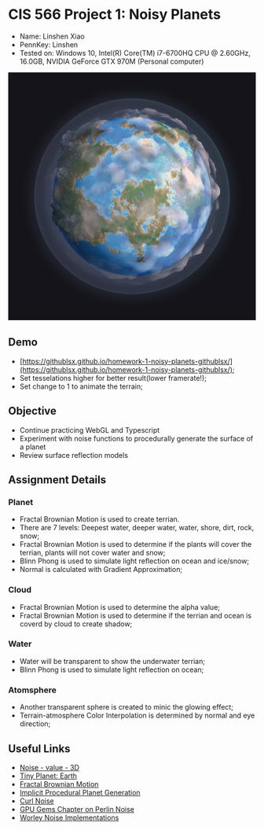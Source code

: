 # CIS 566 Project 1: Noisy Planets

* Name: Linshen Xiao
* PennKey: Linshen
* Tested on: Windows 10, Intel(R) Core(TM) i7-6700HQ CPU @ 2.60GHz, 16.0GB, NVIDIA GeForce GTX 970M (Personal computer)

![](img/earth.png)

## Demo

- [https://githublsx.github.io/homework-1-noisy-planets-githublsx/](https://githublsx.github.io/homework-1-noisy-planets-githublsx/);
- Set tesselations higher for better result(lower framerate!);
- Set change to 1 to animate the terrain;

## Objective
- Continue practicing WebGL and Typescript
- Experiment with noise functions to procedurally generate the surface of a planet
- Review surface reflection models

## Assignment Details

### Planet

- Fractal Brownian Motion is used to  create terrian.
- There are 7 levels: Deepest water, deeper water, water, shore, dirt, rock, snow;
- Fractal Brownian Motion is used to determine if the plants will cover the terrian, plants will not cover water and snow;
- Blinn Phong is used to simulate light reflection on ocean and ice/snow;
- Normal is calculated with Gradient Approximation;

### Cloud

- Fractal Brownian Motion is used to determine the alpha value;
- Fractal Brownian Motion is used to determine if the terrian and ocean is coverd by cloud to create shadow;

### Water

- Water will be transparent to show the underwater terrian;
- Blinn Phong is used to simulate light reflection on ocean;

### Atomsphere

- Another transparent sphere is created to minic the glowing effect;
- Terrain-atmosphere Color Interpolation is determined by normal and eye direction;

## Useful Links
- [Noise - value - 3D](https://www.shadertoy.com/view/4sfGzS)
- [Tiny Planet: Earth](https://www.shadertoy.com/view/lt3XDM)
- [Fractal Brownian Motion](https://thebookofshaders.com/13/)
- [Implicit Procedural Planet Generation](https://static1.squarespace.com/static/58a1bc3c3e00be6bfe6c228c/t/58a4d25146c3c4233fb15cc2/1487196929690/ImplicitProceduralPlanetGeneration-Report.pdf)
- [Curl Noise](https://petewerner.blogspot.com/2015/02/intro-to-curl-noise.html)
- [GPU Gems Chapter on Perlin Noise](http://developer.download.nvidia.com/books/HTML/gpugems/gpugems_ch05.html)
- [Worley Noise Implementations](https://thebookofshaders.com/12/)